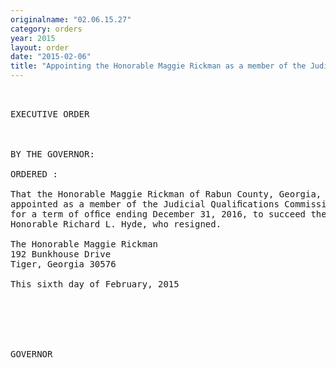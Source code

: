 ```yaml
---
originalname: "02.06.15.27"
category: orders
year: 2015
layout: order
date: "2015-02-06"
title: "Appointing the Honorable Maggie Rickman as a member of the Judicial Qualifications Commission"
---
```

<pre>
 

EXECUTIVE ORDER

 

BY THE GOVERNOR:

ORDERED :

That the Honorable Maggie Rickman of Rabun County, Georgia, is
appointed as a member of the Judicial Qualiﬁcations Commission,
for a term of ofﬁce ending December 31, 2016, to succeed the
Honorable Richard L. Hyde, who resigned.

The Honorable Maggie Rickman
192 Bunkhouse Drive
Tiger, Georgia 30576

This sixth day of February, 2015

 
 

  

GOVERNOR

 

 

</pre>
